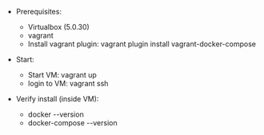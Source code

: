 * Prerequisites: 
	- Virtualbox (5.0.30)
	- vagrant
	- Install vagrant plugin: vagrant plugin install vagrant-docker-compose

* Start:
	- Start VM: vagrant up
	- login to VM: vagrant ssh

* Verify install (inside VM):
	- docker --version
	- docker-compose --version
